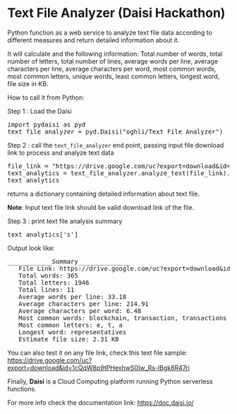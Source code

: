 # Text File Analyzer (Daisi Hackathon)

Python function as a web service to analyze text file data according to different measures and return detailed information about it.

It will calculate and the following information:
Total number of words, total number of letters, total number of lines, average words per line, average characters per line, average characters per word, most common words, most common letters, unique words, least common letters, longest word, file size in KB.

How to call it from Python:

Step 1 : Load the Daisi

<pre>
import pydaisi as pyd
text_file_analyzer = pyd.Daisi("oghli/Text File Analyzer")
</pre>
Step 2 : call the `text_file_analyzer` end point, passing input file download link to process and analyze text data

<pre>
file_link = "https://drive.google.com/uc?export=download&id=1r1Urz_92YixjegWvaW_6cVTJQvGCOmGk"
text_analytics = text_file_analyzer.analyze_text(file_link).value
text_analytics
</pre>

returns a dictionary containing detailed information about text file.

**Note**: Input text file link should be valid download link of the file.

Step 3 : print text file analysis summary 
<pre>
text_analytics['s']
</pre>

Output look like:
<pre>
____________Summary______________
   File Link: https://drive.google.com/uc?export=download&id=1r1Urz_92YixjegWvaW_6cVTJQvGCOmGk
   Total words: 365
   Total letters: 1946
   Total lines: 11
   Average words per line: 33.18
   Average characters per line: 214.91
   Average characters per word: 6.48
   Most common words: blockchain, transaction, transactions
   Most common letters: e, t, a
   Longest word: representatives
   Estimate file size: 2.31 KB
</pre>

You can also test it on any file link, check this text file sample: https://drive.google.com/uc?export=download&id=1cQqW8p9tPHexhwS0Iw_Rs-lBgk8R47ri

Finally, **Daisi** is a Cloud Computing platform running Python serverless functions.

For more info check the documentation link: https://doc.daisi.io/
